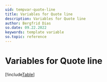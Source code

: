 ```yaml
---
uid: tempvar-quote-line
title: Variables for Quote line
description: Variables for Quote line
author: Bergfrid Dias
so.date: 09.22.2022
keywords: template variable
so.topic: reference
---
```


# Variables for Quote line

[!include[Table](../../../../../common/includes/variable/table-quote-line.md)]

